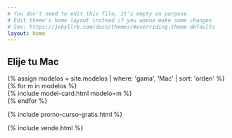 ```yaml
---
# You don't need to edit this file, it's empty on purpose.
# Edit theme's home layout instead if you wanna make some changes
# See: https://jekyllrb.com/docs/themes/#overriding-theme-defaults
layout: home
---
```


<!-- MAC -->
<div id="mac" class="container p-5">
  <h2 class="display-2 text-center text-uppercase mb-5">Elije tu Mac</h2>
  <div class="row">
    <div class="card-deck mx-auto">
      {% assign modelos = site.modelos | where: 'gama', 'Mac' | sort: 'orden' %}
      {% for m in modelos %}
          <div class="col-sm-6 col-lg-3">
            {% include model-card.html modelo=m %}
          </div>
      {% endfor %}
    </div>
  </div>
</div>

{% include promo-curso-gratis.html %}

{% include vende.html %}
